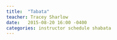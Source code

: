 ```yaml
---
title:  "Tabata"
teacher: Tracey Sharlow
date:   2015-08-20 16:00 -0400
categories: instructor schedule shabata
---
```

